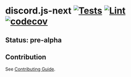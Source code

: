 # discord.js-next [![Tests](https://github.com/discordjs/discord.js-next/workflows/Tests/badge.svg?branch=master)](https://github.com/discordjs/discord.js-next/actions?query=workflow%3ATests) [![Lint](https://github.com/discordjs/discord.js-next/workflows/Lint/badge.svg?branch=master)](https://github.com/discordjs/discord.js-next/actions?query=workflow%3ALint) [![codecov](https://codecov.io/gh/discordjs/discord.js-next/branch/master/graph/badge.svg)](https://codecov.io/gh/discordjs/discord.js-next)

## Status: pre-alpha

## Contribution

See [Contributing Guide](https://github.com/discordjs/discord.js-next/blob/master/.github/CONTRIBUTING.md).
